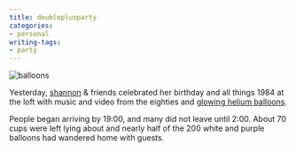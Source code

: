 ```yaml
---
title: doubleplusparty
categories:
- personal
writing-tags:
- party
---
```


![balloons](/assets/2008-01-20-doubleplusparty/balloons.jpg)

Yesterday, [shannon][2] & friends celebrated her birthday and all things 1984 at the loft with music and video from the eighties and [glowing helium balloons][3].

People began arriving by 19:00, and many did not leave until 2:00.  About 70 cups were left lying about and nearly half of the 200 white and purple balloons had wandered home with guests.

   [2]: http://www.shannonethomas.com/
   [3]: http://www.instructables.com/id/LED-Floaties/
